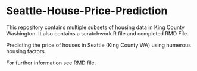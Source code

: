 # Seattle-House-Price-Prediction

This repository contains multiple subsets of housing data in King County Washington. It also contains a scratchwork R file and completed RMD File.

Predicting the price of houses in Seattle (King County WA) using numerous housing factors.

For further information see RMD file.
